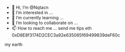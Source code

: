 - 👋 Hi, I’m @Nqtacn
- 👀 I’m interested in ...
- 🌱 I’m currently learning ...
- 💞️ I’m looking to collaborate on ...
- 📫 How to reach me ...
send me tips eth 0xD8E8f3174D2CEC3a92e635065f69499839deF60c
<!---
Nqtacn/Nqtacn is a ✨ special ✨ repository because its `README.md` (this file) appears on your GitHub profile.
You can click the Preview link to take a look at your changes.
--->
my earth 
